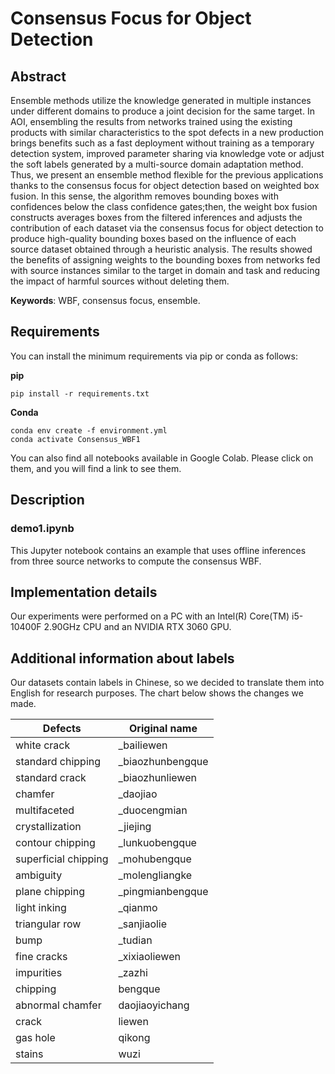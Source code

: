 # Consensus Focus for Object Detection

## Abstract
Ensemble methods utilize the knowledge generated in multiple instances under different domains to produce a joint decision for the same target. In AOI, ensembling the results from networks trained using the existing products with similar characteristics to the spot defects in a new production brings benefits such as a fast deployment without training as a temporary detection system, improved parameter sharing via knowledge vote or adjust the soft labels generated by a multi-source domain adaptation method. Thus, we present an ensemble method flexible for the previous applications thanks to the consensus focus for object detection based on weighted box fusion. In this sense, the algorithm removes bounding boxes with confidences below the class confidence gates;then, the weight box fusion constructs averages boxes from the filtered inferences and adjusts the contribution of each dataset via the consensus focus for object detection to produce high-quality bounding boxes based on the influence of each source dataset obtained through a heuristic analysis. The results showed the benefits of assigning weights to the bounding boxes from networks fed with source instances similar to the target in domain and task and reducing the impact of harmful sources without deleting them. 

**Keywords**: WBF, consensus focus, ensemble.

## Requirements

You can install the minimum requirements via pip or conda as follows:

**pip**
```
pip install -r requirements.txt
```

**Conda**
```
conda env create -f environment.yml 
conda activate Consensus_WBF1
```

You can also find all notebooks available in Google Colab. Please click on them, and you will find a link to see them.

## Description

### demo1.ipynb
This Jupyter notebook contains an example that uses offline inferences from three source networks to compute the consensus WBF.

## Implementation details
Our experiments were performed on a PC with an Intel(R) Core(TM) i5-10400F 2.90GHz CPU and an NVIDIA RTX 3060 GPU.

## Additional information about labels

Our datasets contain labels in Chinese, so we decided to translate them into English for research purposes. The chart below shows the changes we made.

| Defects | Original name |
| ------- | ------- |
| white crack | _bailiewen |
| standard chipping | _biaozhunbengque |
| standard crack | _biaozhunliewen |
| chamfer | _daojiao |
| multifaceted | _duocengmian  |
| crystallization | _jiejing |
| contour chipping | _lunkuobengque |
| superficial chipping | _mohubengque |
| ambiguity | _molengliangke |
| plane chipping | _pingmianbengque |
| light inking | _qianmo |
| triangular row | _sanjiaolie |
| bump | _tudian |
| fine cracks | _xixiaoliewen |
| impurities | _zazhi |
| chipping | bengque |
| abnormal chamfer | daojiaoyichang |
| crack | liewen |
| gas hole | qikong |
| stains | wuzi |